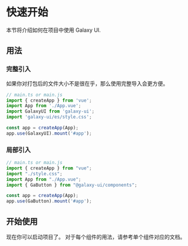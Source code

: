 # 快速开始

本节将介绍如何在项目中使用 Galaxy UI.
## 用法
### 完整引入
如果你对打包后的文件大小不是很在乎，那么使用完整导入会更方便。
```ts
// main.ts or main.js
import { createApp } from 'vue';
import App from './App.vue';
import GalaxyUI from 'galaxy-ui';
import 'galaxy-ui/es/style.css';

const app = createApp(App);
app.use(GalaxyUI).mount('#app');
```
### 局部引入
```ts
// main.ts or main.js
import { createApp } from "vue";
import "./style.css";
import App from "./App.vue";
import { GaButton } from "@galaxy-ui/components";

const app = createApp(App);
app.use(GaButton).mount('#app');
```

## 开始使用
现在你可以启动项目了。 对于每个组件的用法，请参考单个组件对应的文档。